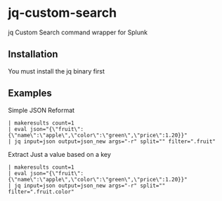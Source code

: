 # jq-custom-search
jq Custom Search command wrapper for Splunk

## Installation
You must install the jq binary first

## Examples
Simple JSON Reformat
```
| makeresults count=1
| eval json="{\"fruit\":{\"name\":\"apple\",\"color\":\"green\",\"price\":1.20}}"
| jq input=json output=json_new args="-r" split="" filter=".fruit"
```
Extract Just a value based on a key
```
| makeresults count=1
| eval json="{\"fruit\":{\"name\":\"apple\",\"color\":\"green\",\"price\":1.20}}"
| jq input=json output=json_new args="-r" split="" filter=".fruit.color"
```
